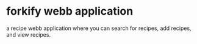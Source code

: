 # forkify webb application

a recipe webb application where you can search for recipes, add recipes, and view recipes.